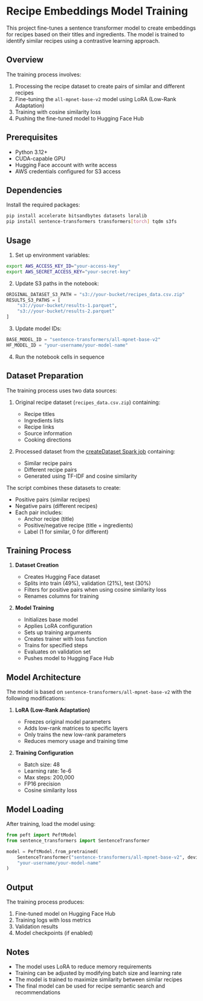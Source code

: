 # Recipe Embeddings Model Training

This project fine-tunes a sentence transformer model to create embeddings for recipes based on their titles and ingredients. The model is trained to identify similar recipes using a contrastive learning approach.

## Overview

The training process involves:
1. Processing the recipe dataset to create pairs of similar and different recipes
2. Fine-tuning the `all-mpnet-base-v2` model using LoRA (Low-Rank Adaptation)
3. Training with cosine similarity loss
4. Pushing the fine-tuned model to Hugging Face Hub

## Prerequisites

- Python 3.12+
- CUDA-capable GPU
- Hugging Face account with write access
- AWS credentials configured for S3 access

## Dependencies

Install the required packages:
```bash
pip install accelerate bitsandbytes datasets loralib
pip install sentence-transformers transformers[torch] tqdm s3fs
```


## Usage

1. Set up environment variables:
```bash
export AWS_ACCESS_KEY_ID="your-access-key"
export AWS_SECRET_ACCESS_KEY="your-secret-key"
```

2. Update S3 paths in the notebook:
```python
ORIGINAL_DATASET_S3_PATH = "s3://your-bucket/recipes_data.csv.zip"
RESULTS_S3_PATHS = [
    "s3://your-bucket/results-1.parquet",
    "s3://your-bucket/results-2.parquet"
]
```

3. Update model IDs:
```python
BASE_MODEL_ID = "sentence-transformers/all-mpnet-base-v2"
HF_MODEL_ID = "your-username/your-model-name"
```

4. Run the notebook cells in sequence

## Dataset Preparation

The training process uses two data sources:
1. Original recipe dataset (`recipes_data.csv.zip`) containing:
   - Recipe titles
   - Ingredients lists
   - Recipe links
   - Source information
   - Cooking directions

2. Processed dataset from the [createDataset Spark job](https://github.com/Recipes-Recommendations/createDataset) containing:
   - Similar recipe pairs
   - Different recipe pairs
   - Generated using TF-IDF and cosine similarity

The script combines these datasets to create:
- Positive pairs (similar recipes)
- Negative pairs (different recipes)
- Each pair includes:
  - Anchor recipe (title)
  - Positive/negative recipe (title + ingredients)
  - Label (1 for similar, 0 for different)

## Training Process

1. **Dataset Creation**
   - Creates Hugging Face dataset
   - Splits into train (49%), validation (21%), test (30%)
   - Filters for positive pairs when using cosine similarity loss
   - Renames columns for training

2. **Model Training**
   - Initializes base model
   - Applies LoRA configuration
   - Sets up training arguments
   - Creates trainer with loss function
   - Trains for specified steps
   - Evaluates on validation set
   - Pushes model to Hugging Face Hub

## Model Architecture

The model is based on `sentence-transformers/all-mpnet-base-v2` with the following modifications:

1. **LoRA (Low-Rank Adaptation)**
   - Freezes original model parameters
   - Adds low-rank matrices to specific layers
   - Only trains the new low-rank parameters
   - Reduces memory usage and training time

2. **Training Configuration**
   - Batch size: 48
   - Learning rate: 1e-6
   - Max steps: 200,000
   - FP16 precision
   - Cosine similarity loss

## Model Loading

After training, load the model using:
```python
from peft import PeftModel
from sentence_transformers import SentenceTransformer

model = PeftModel.from_pretrained(
    SentenceTransformer("sentence-transformers/all-mpnet-base-v2", device="cuda"),
    "your-username/your-model-name"
)
```

## Output

The training process produces:
1. Fine-tuned model on Hugging Face Hub
2. Training logs with loss metrics
3. Validation results
4. Model checkpoints (if enabled)

## Notes

- The model uses LoRA to reduce memory requirements
- Training can be adjusted by modifying batch size and learning rate
- The model is trained to maximize similarity between similar recipes
- The final model can be used for recipe semantic search and recommendations
